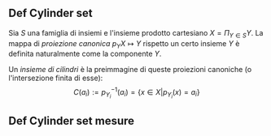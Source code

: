 ## Def Cylinder set
Sia $S$ una famiglia di insiemi e l'insieme prodotto cartesiano $X = \Pi_{Y\in S} Y$. La mappa di _proiezione canonica_ $p_Y X \mapsto Y$  rispetto un certo insieme $Y$ è definita naturalmente come la componente $Y$.

Un _insieme di cilindri_ è la preimmagine di queste proiezioni canoniche (o l'intersezione finita di esse):
$$
C(a_i) := p^{-1}_{Y_i}(a_i) = \{x \in X \vert p_{Y_i}(x) = a_i \}
$$
## Def Cylinder set mesure
